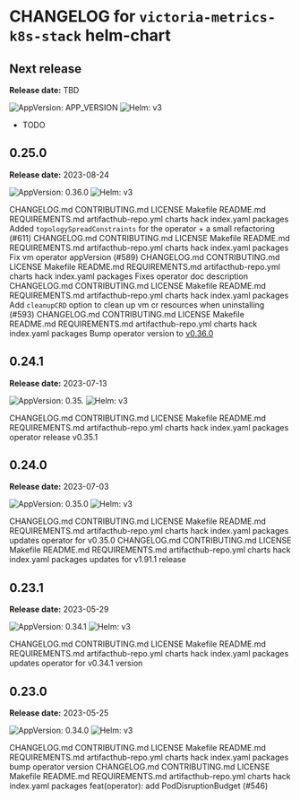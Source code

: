 # CHANGELOG for `victoria-metrics-k8s-stack` helm-chart

## Next release

**Release date:** TBD

![AppVersion: **APP_VERSION**](https://img.shields.io/static/v1?label=AppVersion&message=**APP_VERSION**&color=success&logo=)
![Helm: v3](https://img.shields.io/static/v1?label=Helm&message=v3&color=informational&logo=helm)

- TODO

## 0.25.0

**Release date:** 2023-08-24

![AppVersion: 0.36.0](https://img.shields.io/static/v1?label=AppVersion&message=0.36.0&color=success&logo=)
![Helm: v3](https://img.shields.io/static/v1?label=Helm&message=v3&color=informational&logo=helm)

CHANGELOG.md CONTRIBUTING.md LICENSE Makefile README.md REQUIREMENTS.md artifacthub-repo.yml charts hack index.yaml packages Added `topologySpreadConstraints` for the operator + a small refactoring (#611)
CHANGELOG.md CONTRIBUTING.md LICENSE Makefile README.md REQUIREMENTS.md artifacthub-repo.yml charts hack index.yaml packages Fix vm operator appVersion (#589)
CHANGELOG.md CONTRIBUTING.md LICENSE Makefile README.md REQUIREMENTS.md artifacthub-repo.yml charts hack index.yaml packages Fixes operator doc description
CHANGELOG.md CONTRIBUTING.md LICENSE Makefile README.md REQUIREMENTS.md artifacthub-repo.yml charts hack index.yaml packages Add `cleanupCRD` option to clean up vm cr resources when uninstalling (#593)
CHANGELOG.md CONTRIBUTING.md LICENSE Makefile README.md REQUIREMENTS.md artifacthub-repo.yml charts hack index.yaml packages Bump operator version to [v0.36.0](https://github.com/VictoriaMetrics/operator/releases/tag/v0.36.0)

## 0.24.1

**Release date:** 2023-07-13

![AppVersion: 0.35.](https://img.shields.io/static/v1?label=AppVersion&message=0.35.&color=success&logo=)
![Helm: v3](https://img.shields.io/static/v1?label=Helm&message=v3&color=informational&logo=helm)

CHANGELOG.md CONTRIBUTING.md LICENSE Makefile README.md REQUIREMENTS.md artifacthub-repo.yml charts hack index.yaml packages operator release v0.35.1

## 0.24.0

**Release date:** 2023-07-03

![AppVersion: 0.35.0](https://img.shields.io/static/v1?label=AppVersion&message=0.35.0&color=success&logo=)
![Helm: v3](https://img.shields.io/static/v1?label=Helm&message=v3&color=informational&logo=helm)

CHANGELOG.md CONTRIBUTING.md LICENSE Makefile README.md REQUIREMENTS.md artifacthub-repo.yml charts hack index.yaml packages updates operator for v0.35.0
CHANGELOG.md CONTRIBUTING.md LICENSE Makefile README.md REQUIREMENTS.md artifacthub-repo.yml charts hack index.yaml packages updates for v1.91.1 release

## 0.23.1

**Release date:** 2023-05-29

![AppVersion: 0.34.1](https://img.shields.io/static/v1?label=AppVersion&message=0.34.1&color=success&logo=)
![Helm: v3](https://img.shields.io/static/v1?label=Helm&message=v3&color=informational&logo=helm)

CHANGELOG.md CONTRIBUTING.md LICENSE Makefile README.md REQUIREMENTS.md artifacthub-repo.yml charts hack index.yaml packages updates operator for v0.34.1 version

## 0.23.0

**Release date:** 2023-05-25

![AppVersion: 0.34.0](https://img.shields.io/static/v1?label=AppVersion&message=0.34.0&color=success&logo=)
![Helm: v3](https://img.shields.io/static/v1?label=Helm&message=v3&color=informational&logo=helm)

CHANGELOG.md CONTRIBUTING.md LICENSE Makefile README.md REQUIREMENTS.md artifacthub-repo.yml charts hack index.yaml packages bump operator version
CHANGELOG.md CONTRIBUTING.md LICENSE Makefile README.md REQUIREMENTS.md artifacthub-repo.yml charts hack index.yaml packages feat(operator): add PodDisruptionBudget (#546)

